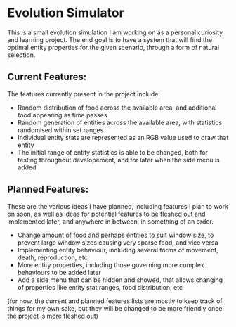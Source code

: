 # Evolution Simulator

This is a small evolution simulation I am working on as a personal curiosity and learning project.
The end goal is to have a system that will find the optimal entity properties for the given
scenario, through a form of natural selection.

## Current Features:

The features currently present in the project include:

* Random distribution of food across the available area, and additional food appearing as time passes
* Random generation of entities across the available area, with statistics randomised within set ranges
* Individual entity stats are represented as an RGB value used to draw that entity
* The initial range of entity statistics is able to be changed, both for testing throughout
   developement, and for later when the side menu is added

## Planned Features:

These are the various ideas I have planned, including features I plan to work on soon, as well as 
ideas for potential features to be fleshed out and implemented later, and anywhere in between, in 
something of an order.

* Change amount of food and perhaps entities to suit window size, to prevent large window sizes
   causing very sparse food, and vice versa
* Implementing entity behaviour, including several forms of movement, death, reproduction, etc
* More entity properties, including those governing more complex behaviours to be added later
* Add a side menu that can be hidden and showed, that allows changing of properties like entity
   stat ranges, food distribution, etc

(for now, the current and planned features lists are mostly to keep track of things for my own sake, 
but they will be changed to be more friendly once the project is more fleshed out)
